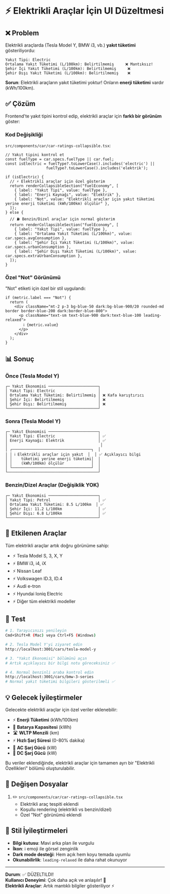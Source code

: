 # ⚡ Elektrikli Araçlar İçin UI Düzeltmesi

## ❌ Problem

Elektrikli araçlarda (Tesla Model Y, BMW i3, vb.) **yakıt tüketimi** gösteriliyordu:

```
Yakıt Tipi: Electric
Ortalama Yakıt Tüketimi (L/100km): Belirtilmemiş     ❌ Mantıksız!
Şehir İçi Yakıt Tüketimi (L/100km): Belirtilmemiş     ❌
Şehir Dışı Yakıt Tüketimi (L/100km): Belirtilmemiş    ❌
```

**Sorun**: Elektrikli araçların yakıt tüketimi yoktur! Onların **enerji tüketimi** vardır (kWh/100km).

## ✅ Çözüm

Frontend'te yakıt tipini kontrol edip, elektrikli araçlar için **farklı bir görünüm** göster:

### Kod Değişikliği

`src/components/car/car-ratings-collapsible.tsx`:

```tsx
// Yakıt tipini kontrol et
const fuelType = car.specs.fuelType || car.fuel;
const isElectric = fuelType?.toLowerCase().includes('electric') || 
                  fuelType?.toLowerCase().includes('elektrik');

if (isElectric) {
  // ⚡ Elektrikli araçlar için özel gösterim
  return renderCollapsibleSection("fuelEconomy", [
    { label: "Yakıt Tipi", value: fuelType },
    { label: "Enerji Kaynağı", value: "Elektrik" },
    { label: "Not", value: "Elektrikli araçlar için yakıt tüketimi yerine enerji tüketimi (kWh/100km) ölçülür" },
  ]);
} else {
  // ⛽ Benzin/Dizel araçlar için normal gösterim
  return renderCollapsibleSection("fuelEconomy", [
    { label: "Yakıt Tipi", value: fuelType },
    { label: "Ortalama Yakıt Tüketimi (L/100km)", value: car.specs.avgConsumption },
    { label: "Şehir İçi Yakıt Tüketimi (L/100km)", value: car.specs.urbanConsumption },
    { label: "Şehir Dışı Yakıt Tüketimi (L/100km)", value: car.specs.extraUrbanConsumption },
  ]);
}
```

### Özel "Not" Görünümü

"Not" etiketi için özel bir stil uygulandı:

```tsx
if (metric.label === "Not") {
  return (
    <div className="mt-2 p-3 bg-blue-50 dark:bg-blue-900/20 rounded-md border border-blue-200 dark:border-blue-800">
      <p className="text-sm text-blue-900 dark:text-blue-100 leading-relaxed">
        ℹ️ {metric.value}
      </p>
    </div>
  );
}
```

## 📊 Sonuç

### Önce (Tesla Model Y)

```
┌─ Yakıt Ekonomisi ──────────────────────┐
│ Yakıt Tipi: Electric                   │
│ Ortalama Yakıt Tüketimi: Belirtilmemiş │ ❌ Kafa karıştırıcı
│ Şehir İçi: Belirtilmemiş               │ ❌
│ Şehir Dışı: Belirtilmemiş              │ ❌
└────────────────────────────────────────┘
```

### Sonra (Tesla Model Y)

```
┌─ Yakıt Ekonomisi ──────────────────────┐
│ Yakıt Tipi: Electric                   │ ✅
│ Enerji Kaynağı: Elektrik               │ ✅
│                                         │
│ ┌───────────────────────────────────┐  │
│ │ ℹ️ Elektrikli araçlar için yakıt  │  │ ✅ Açıklayıcı bilgi
│ │    tüketimi yerine enerji tüketimi│  │
│ │    (kWh/100km) ölçülür            │  │
│ └───────────────────────────────────┘  │
└────────────────────────────────────────┘
```

### Benzin/Dizel Araçlar (Değişiklik YOK)

```
┌─ Yakıt Ekonomisi ──────────────────────┐
│ Yakıt Tipi: Petrol                     │ ✅
│ Ortalama Yakıt Tüketimi: 8.5 L/100km  │ ✅
│ Şehir İçi: 11.2 L/100km                │ ✅
│ Şehir Dışı: 6.8 L/100km                │ ✅
└────────────────────────────────────────┘
```

## 🎯 Etkilenen Araçlar

Tüm elektrikli araçlar artık doğru görünüme sahip:
- ⚡ Tesla Model S, 3, X, Y
- ⚡ BMW i3, i4, iX
- ⚡ Nissan Leaf
- ⚡ Volkswagen ID.3, ID.4
- ⚡ Audi e-tron
- ⚡ Hyundai Ioniq Electric
- ⚡ Diğer tüm elektrikli modeller

## 🧪 Test

```bash
# 1. Tarayıcınızı yenileyin
Cmd+Shift+R (Mac) veya Ctrl+F5 (Windows)

# 2. Tesla Model Y'yi ziyaret edin
http://localhost:3001/cars/tesla-model-y

# 3. "Yakıt Ekonomisi" bölümünü açın
# Artık açıklayıcı bir bilgi notu göreceksiniz ✅

# 4. Normal benzinli araba kontrol edin
http://localhost:3001/cars/bmw-3-series
# Normal yakıt tüketimi bilgileri gösterilmeli ✅
```

## 💡 Gelecek İyileştirmeler

Gelecekte elektrikli araçlar için özel veriler eklenebilir:
- ⚡ **Enerji Tüketimi** (kWh/100km)
- 🔋 **Batarya Kapasitesi** (kWh)
- 🛣️ **WLTP Menzili** (km)
- ⚡ **Hızlı Şarj Süresi** (0-80% dakika)
- 🔌 **AC Şarj Gücü** (kW)
- 🔌 **DC Şarj Gücü** (kW)

Bu veriler eklendiğinde, elektrikli araçlar için tamamen ayrı bir "Elektrikli Özellikleri" bölümü oluşturulabilir.

## 📝 Değişen Dosyalar

1. ✏️ `src/components/car/car-ratings-collapsible.tsx`
   - Elektrikli araç tespiti eklendi
   - Koşullu rendering (elektrikli vs benzin/dizel)
   - Özel "Not" görünümü eklendi

## 🎨 Stil İyileştirmeleri

- **Bilgi kutusu**: Mavi arka plan ile vurgulu
- **İkon**: ℹ️ emoji ile görsel zenginlik
- **Dark mode desteği**: Hem açık hem koyu temada uyumlu
- **Okunabilirlik**: `leading-relaxed` ile daha rahat okunuyor

---

**Durum**: ✅ DÜZELTILDI!  
**Kullanıcı Deneyimi**: Çok daha açık ve anlaşılır! 🎉  
**Elektrikli Araçlar**: Artık mantıklı bilgiler gösteriliyor ⚡

